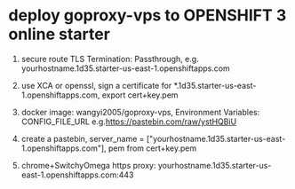# deploy goproxy-vps to OPENSHIFT 3 online starter

1. secure route TLS Termination: Passthrough, e.g. yourhostname.1d35.starter-us-east-1.openshiftapps.com

2. use XCA or openssl, sign a certificate for *.1d35.starter-us-east-1.openshiftapps.com, export cert+key.pem

3. docker image: wangyi2005/goproxy-vps, Environment Variables: CONFIG_FILE_URL e.g.https://pastebin.com/raw/ystHQBiU

4. create a pastebin, server_name = ["yourhostname.1d35.starter-us-east-1.openshiftapps.com"], pem from cert+key.pem

5. chrome+SwitchyOmega https proxy:  yourhostname.1d35.starter-us-east-1.openshiftapps.com:443
